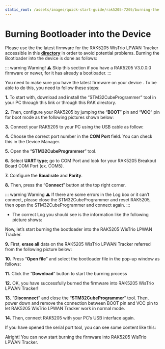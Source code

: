 ```yaml
---
static_root: /assets/images/quick-start-guide/rak5205-7205/burning-the-bootloader
---
```


# Burning Bootloader into the Device

Please use the the latest firmware for the RAK5205 WisTrio LPWAN Tracker accessible in this **[directory](https://downloads.rakwireless.com/en/LoRa/WisTrio-LoRa-RAK5205/Firmware/)** in order to avoid potential problems. Burning the Bootloader into the device is done as follows:

::: warning Warning!
:warning: Skip this section if you have a RAK5205 V3.0.0.0 firmware or newer, for it has already a bootloader.
:::

You need to make sure you have the latest firmware on your device . To be able to do this, you need to follow these steps:

**1.** To start with, download and install the “STM32CubeProgrammer” tool in your PC through this link or through this RAK directory.

**2.** Then, configure your RAK5205 by jumping the “**BOOT**” pin and “**VCC**” pin for boot mode as the following pictures shown below:

<rk-img
  :src="`${$frontmatter.static_root}/eeh8zvvyderwyp6caxsu.jpg`"
  width="100%"
  figure-number="1"
  caption="Boot and VCC Pins"
/>

<rk-img
  :src="`${$frontmatter.static_root}/ygkxl9ch7laja72wssxw.jpg`"
  width="100%"
  figure-number="2"
  caption="Jumper at Boot and VCC pins"
/>

**3.** Connect your RAK5205 to your PC using the USB cable as follow:

<rk-img
  :src="`${$frontmatter.static_root}/mnlyzbqc9pcxtudki9gb.jpg`"
  width="60%"
  figure-number="3"
  caption="RAK5205 connected to your PC via USB cable"
/>

**4.** Choose the correct port number in the **COM Port** field. You can check this in the Device Manager.

<rk-img
  :src="`${$frontmatter.static_root}/ct9xcr8m3feyf4hcsuc1.jpg`"
  width="80%"
  figure-number="4"
  caption="Checking COM Port through Device Manager"
/>

**5.** Open the “**STM32CubeProgrammer**” tool.

**6.** Select **UART type**; go to COM Port and look for your RAK5205 Breakout Board COM Port (ex. COM5).

**7.** Configure the **Baud rate** and **Parity**.

<rk-img
  :src="`${$frontmatter.static_root}/kxwsnn5cfc3c7mhdg9kw.jpg`"
  width="100%"
  figure-number="5"
  caption="UART Settings in STM32CubeProgrammer"
/>

**8.** Then, press the “**Connect**” button at the top right corner.

::: warning Warning
:warning: If there are some errors in the Log box or it can’t connect, please close the STM32CubeProgrammer and reset RAK5205, then open the STM32CubeProgrammer and connect again.
:::

<rk-img
  :src="`${$frontmatter.static_root}/uu4dimjfeqnzjefqbznv.jpg`"
  width="100%"
  figure-number="6"
  caption="Errors Occurred During Connecting"
/>

- The correct Log you should see is the information like the following picture shows:

<rk-img
  :src="`${$frontmatter.static_root}/fe8qmougdo8brhppqggd.jpg`"
  width="100%"
  figure-number="7"
  caption="Successful Connection Log to your Device"
/>

Now, let’s start burning the bootloader into the RAK5205 WisTrio LPWAN Tracker.

**9.** First, **erase all** data on the RAK5205 WisTrio LPWAN Tracker referred from the following picture below:

<rk-img
  :src="`${$frontmatter.static_root}/tzcxzjuvnvzibznrfcwg.jpg`"
  width="100%"
  figure-number="8"
  caption="Erasing the Data in the Chip"
/>

**10.** Press “**Open file**” and select the bootloader file in the pop-up window as follows:

<rk-img
  :src="`${$frontmatter.static_root}/ldnfi1fr87cxoxwgfbpa.jpg`"
  width="100%"
  figure-number="9"
  caption="Opening the Bootloader file"
/>

**11.** Click the “**Download**” button to start the burning process

<rk-img
  :src="`${$frontmatter.static_root}/gzos6pwkmw5lvbotnxf5.jpg`"
  width="100%"
  figure-number="10"
  caption="Downloading of Bootloader to the device"
/>

<rk-img
  :src="`${$frontmatter.static_root}/iteqb0yu5pqaz13he92k.jpg`"
  width="100%"
  figure-number="11"
  caption="Completing the Download of Bootloader into the device"
/>

**12.** OK, you have successfully burned the firmware into RAK5205 WisTrio LPWAN Tracker!

<rk-img
  :src="`${$frontmatter.static_root}/fnx2ybuctwfdgjcdnb9c.jpg`"
  width="100%"
  figure-number="12"
  caption="Successfully Burned the Bootloader to the device"
/>

**13.** "**Disconnect**” and close the “**STM32CubeProgrammer**” tool. Then, power down and remove the connection between BOOT pin and VCC pin to let RAK5205 WisTrio LPWAN Tracker work in normal mode.

<rk-img
  :src="`${$frontmatter.static_root}/nuoi6ddmrpp7ne32p7gm.jpg`"
  width="100%"
  figure-number="13"
  caption="Jumper connection removed"
/>

**14.** Then, connect RAK5205 with your PC’s USB interface again.

If you have opened the serial port tool, you can see some content like this:

<rk-img
  :src="`${$frontmatter.static_root}/wpwt4lcs7bupbdess4ns.jpg`"
  width="60%"
  figure-number="14"
  caption="Successfully Downloading the Bootloader"
/>

Alright! You can now start burning the firmware into RAK5205 WisTrio LPWAN Tracker.
